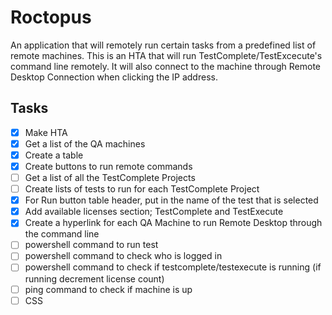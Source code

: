 # Roctopus

An application that will remotely run certain tasks from a predefined list of remote machines. This is an HTA that will run TestComplete/TestExcecute's command line remotely. It will also connect to the machine through Remote Desktop Connection when clicking the IP address.

## Tasks

- [x] Make HTA
- [x] Get a list of the QA machines
- [x] Create a table
- [x] Create buttons to run remote commands
- [ ] Get a list of all the TestComplete Projects
- [ ] Create lists of tests to run for each TestComplete Project
- [x] For Run button table header, put in the name of the test that is selected
- [x] Add available licenses section; TestComplete and TestExecute
- [x] Create a hyperlink for each QA Machine to run Remote Desktop through the command line
- [ ] powershell command to run test
- [ ] powershell command to check who is logged in
- [ ] powershell command to check if testcomplete/testexecute is running (if running decrement license count)
- [ ] ping command to check if machine is up
- [ ] CSS